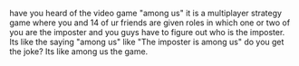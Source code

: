 have you heard of the video game "among us" it is a multiplayer strategy game where you and 14 of ur friends are given roles in which one or two of you are the imposter and you guys have to figure out who is the imposter. Its like the saying "among us" like "The imposter is among us" do you get the joke? Its like among us the game.